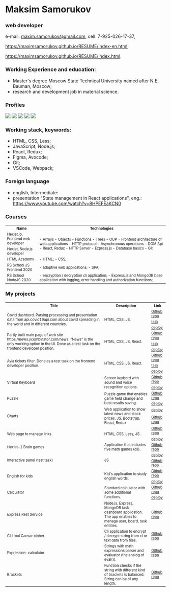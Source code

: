 # Maksim Samorukov
### web developer
e-mail: maxim.samorukov@gmail.com,
cell: 7-925-026-17-37,

https://maximsamorukov.github.io/RESUME/index-en.html,

https://maximsamorukov.github.io/RESUME/index.html.

### Working Experience and education:
- Master's degree Moscow State Technical University named after N.E. Bauman, Moscow;
- research and development job in material science.

### Profiles

[![](https://img.shields.io/static/v1?label=Github&message=Profile&logo=github&color=success&style=flat-square)](https://github.com/MaximSamorukov) [![](https://img.shields.io/static/v1?label=Hexlet&message=Profile&color=informational&style=flat-square)](https://ru.hexlet.io/u/maksim_ralph) [![](https://img.shields.io/static/v1?label=Codewars&message=Profile&logo=codewars&color=orange&style=flat-square)](https://www.codewars.com/users/Maxim%20Samorukov) [![](https://img.shields.io/static/v1?label=LinkedIn&message=Profile&logo=linkedin&color=blueviolet&style=flat-square)](https://www.linkedin.com/in/maxim-samorukov-a2b10691/) [![](https://img.shields.io/static/v1?label=Resume&message=english&color=informational&style=flat-square)](https://resume.io/r/sp3tFgS9X)

### Working stack, keywords:
- HTML, CSS, Less;
- JavaScript, Node.js;
- React, Redux;
- Figma, Avocode;
- Git;
- VSCode, Webpack;

### Foreign language
- english, Intermediate:
- presentation "State management in React applications", eng.: https://www.youtube.com/watch?v=8HPEFEaKCN0

### Courses

  <table style="font-size: 80%" width="100%">
    <tr>
      <th>Name</th>
      <th>Technologies</th>
    </tr>
    <tr>
      <td>Hexlet.io, Frontend web developer</td>
      <td rowspan="2">
        - Arrays
        - Objects
        - Functions
        - Trees
        - OOP
        - Frontend architecture of web applications
        - HTTP protocol
        - Asynchronous operations
        - DOM Api
        - React, Redux
        - HTTP Server
        - Express.js
        - Database basics
        - Git
      </td>
    </tr>
    <tr>
      <td>Hexlet, Node.js developer</td>
    </tr>
    <tr>
      <td>HTML Academy</td>
      <td>
        - HTML;
        - CSS;
      </td>
    </tr>
    <tr>
      <td>RS School JS Frontend 2020</td>
      <td>
        - adaptive web applications;
        - SPA;
      </td>
    </tr>
    <tr>
      <td>RS School NodeJS 2020</td>
      <td>
        - encryption / decryption cli application;
        - Express.js and MongoDB base application with logging, error handling and authorization functions;
      </td>
    </tr>
  </table>

### My projects
  <table style="font-size: 80%" width="100%">
    <tr>
                <th>Title</th>
                <th>Description</th>
                <th>Link</th>
            </tr>
            <tr>
                <td rowspan="3">Covid dashbord. Parsing processing and presentation data from api.covid19api.com about covid spreading in the world and in different countries.</td>
                <td rowspan="3">HTML, CSS, JS.</td>
                <td><a href="https://github.com/MaximSamorukov/covid">Github repo</a></td>
            </tr>
            <td><a href="https://github.com/rolling-scopes-school/tasks/blob/master/tasks/covid-dashboard.md">task</a>
            </td>
            </tr>
            <tr>
                <td><a href="https://pedantic-bhabha-137b93.netlify.app/">deploy </a></td>
            </tr>
            <tr>
                <td rowspan="3">Partly built main page of web site https://news.ycombinator.com/news. "News" is the only working option in the UI. Done as a test task on the frontend developer position.</td>
                <td rowspan="3">HTML, CSS, JS, React.</td>
                <td><a href="https://github.com/MaximSamorukov/avito-test">Github repo</a></td>
            </tr>
            <td><a href="https://github.com/avito-tech/sx-frontend-trainee-assignment">task</a>
            </td>
            </tr>
            <tr>
                <td><a href="https://determined-noether-6d7cb3.netlify.app/">deploy </a></td>
            </tr>
            <tr>
                <td rowspan="3">Avia tickets filter. Done as a test task on the frontend developer position.</td>
                <td rowspan="3">HTML, CSS, JS, React.</td>
                <td><a href="https://github.com/MaximSamorukov/avia-sales-front-end">Github repo</a></td>
            </tr>
            <td><a href="https://github.com/KosyanMedia/test-tasks/tree/master/aviasales_frontend">task</a>
            </td>
            </tr>
            <tr>
                <td><a href="https://fervent-fermi-869fdb.netlify.app/">deploy </a></td>
            </tr>
            <tr>
                <td rowspan="2">Virtual Keyboard</td>
                <td rowspan="2">Screen keybord with sound and voice recognition options.</td>
                <td><a href="https://github.com/MaximSamorukov/data-test/tree/virtual">Github
                        repo</a></td>
            </tr>
            <tr>
                <td><a href="https://MaximSamorukov.github.io/data-test/virtual-keyboard">deploy </a>
                </td>
            </tr>
            <tr>
                <td rowspan="2">Puzzle</td>
                <td rowspan="2">Puzzle game that enables game field change and best results saving.</td>
                <td><a href="https://github.com/MaximSamorukov/data-test/tree/gem-puzzle">Github repo</a></td>
            </tr>
            <tr>
                <td><a href="https://MaximSamorukov.github.io/data-test/gem-puzzle/gem-puzzle/dist/">deploy </a></td>
            </tr>
            <tr>
                <td rowspan="2">Charts</td>
                <td rowspan="2">Web application to show latest news and stock prices. JS, Bootstrap, React, Redux</td>
                <td><a href="https://goofy-curie-94191e.netlify.app/">deploy </a></td>
            </tr>
            <tr>
                <td><a href="https://github.com/MaximSamorukov/charts/tree/charts-dev">Github repo</a></td>
            </tr>
            <tr>
                <td rowspan="2">Web page to manage links</td>
                <td rowspan="2">HTML, CSS, Less, JS.</td>
                <td><a href="https://github.com/MaximSamorukov/upwork_1">Github repo</a></td>
            <tr>
                <td><a href="https://maximsamorukov.github.io/upwork_1/index.html">deploy </a></td>
            </tr>
            <tr>
                <td>Hexlet-1 Brain games</td>
                <td>Application that includes five math games (cli).</td>
                <td><a href="https://github.com/MaximSamorukov/frontend-project-lvl1">Github repo</a></td>
            </tr>
            <tr>
                <td rowspan="2">Interactive panel (test task)</td>
                <td rowspan="2">JS</td>
                <td><a href="https://maximsamorukov.github.io/globex-it/index.html">deploy </a></td>
            </tr>
            <tr>
                <td><a href="https://github.com/MaximSamorukov/globex-it">Github repo</a></td>
            </tr>
                <tr>
                <td rowspan="2">English for kids</td>
                <td rowspan="2">Kid's application to study english words.</td>
                <td><a href="https://github.com/MaximSamorukov/data-test/tree/english-for-kids">Github repo</a>
                </td>
            </tr>
            <tr>
                <td><a href="https://rolling-scopes-school.github.io/maximsamorukov-JS2020Q3/english-for-kids/dist/">deploy
                        </a></td>
            </tr>
            <tr>
                <td rowspan="2">Calculator</td>
                <td rowspan="2">Standard calculator with some additional functions.</td>
                <td><a href="https://github.com/MaximSamorukov/data-test/tree/calculator">Github repo</a></td>
            </tr>
            <tr>
                <td><a href="https://maximsamorukov.github.io/data/calculator/">deploy </a></td>
            </tr>
            <tr>
                <td>Express Rest Service</td>
                <td>Node.js, Express, MongoDB task dashboard application. The app enables to manage user, board, task entities.</td>
                <td><a href="https://github.com/MaximSamorukov/nodejs-rss-course">Github repo</a></td>
            </tr>
            <tr>
                <td>CLI tool Caesar cipher</td>
                <td>Cli application to encrypt / decrypt string from cl or text data from files.</td>
                <td><a href="https://github.com/MaximSamorukov/caesar-cipher">Github repo</a></td>
            </tr>
            <tr>
                <td>Expression-calculator</td>
                <td>Strings with math expressions parser and evaluator (the analog of eval()).</td>
                <td><a href="https://github.com/MaximSamorukov/expression-calculator">Github repo</a></td>
            </tr>
            <tr>
                <td>Brackets</td>
                <td>Function checks if the string with different kind of brackets is balanced. String can be of any length.</td>
                <td><a href="https://github.com/MaximSamorukov/brackets">Github repo</a></td>
            </tr>
  </table>


